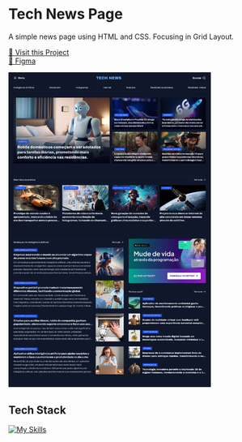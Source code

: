 # Tech News Page

A simple news page using HTML and CSS. Focusing in Grid Layout.

<p align="left">
     <a href="https://tech-news-page.netlify.app/">📱 Visit this Project</a><br>
     <a href="https://www.figma.com/design/SYGqKvGAMHZuLywi5HE94J/Portal-de-not%C3%ADcias-(Community)?node-id=3-376&p=f&t=z0TKDAH9Nys8JCCm-0">🎨 Figma</a>
</p>

<p align="left">
    <img src="./.github/images/preview.jpg" width="400px">
</p>

## Tech Stack

[![My Skills](https://skillicons.dev/icons?i=html,css)](https://skillicons.dev)